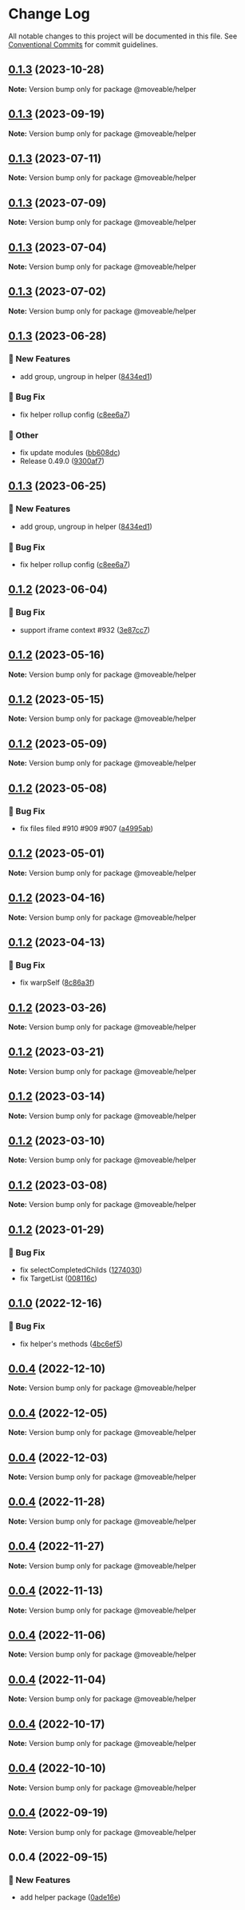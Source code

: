 # Change Log

All notable changes to this project will be documented in this file.
See [Conventional Commits](https://conventionalcommits.org) for commit guidelines.

## [0.1.3](https://github.com/daybrush/moveable/blob/master/packages/helper/compare/@moveable/helper@0.1.3...@moveable/helper@0.1.3) (2023-10-28)

**Note:** Version bump only for package @moveable/helper





## [0.1.3](https://github.com/daybrush/moveable/blob/master/packages/helper/compare/@moveable/helper@0.1.3...@moveable/helper@0.1.3) (2023-09-19)

**Note:** Version bump only for package @moveable/helper





## [0.1.3](https://github.com/daybrush/moveable/blob/master/packages/helper/compare/@moveable/helper@0.1.3...@moveable/helper@0.1.3) (2023-07-11)

**Note:** Version bump only for package @moveable/helper





## [0.1.3](https://github.com/daybrush/moveable/blob/master/packages/helper/compare/@moveable/helper@0.1.3...@moveable/helper@0.1.3) (2023-07-09)

**Note:** Version bump only for package @moveable/helper





## [0.1.3](https://github.com/daybrush/moveable/blob/master/packages/helper/compare/@moveable/helper@0.1.3...@moveable/helper@0.1.3) (2023-07-04)

**Note:** Version bump only for package @moveable/helper





## [0.1.3](https://github.com/daybrush/moveable/blob/master/packages/helper/compare/@moveable/helper@0.1.3...@moveable/helper@0.1.3) (2023-07-02)

**Note:** Version bump only for package @moveable/helper





## [0.1.3](https://github.com/daybrush/moveable/blob/master/packages/helper/compare/@moveable/helper@0.1.2...@moveable/helper@0.1.3) (2023-06-28)


### :rocket: New Features

* add group, ungroup in helper ([8434ed1](https://github.com/daybrush/moveable/blob/master/packages/helper/commit/8434ed19853a158739b3e9b936d63825c6824c96))


### :bug: Bug Fix

* fix helper rollup config ([c8ee6a7](https://github.com/daybrush/moveable/blob/master/packages/helper/commit/c8ee6a7b78f7bbb4606b997d1fdae2ebc2d8ff21))


### :mega: Other

* fix update modules ([bb608dc](https://github.com/daybrush/moveable/blob/master/packages/helper/commit/bb608dc0d1d9eb13e538d1026c05809d89757b1d))
* Release 0.49.0 ([9300af7](https://github.com/daybrush/moveable/blob/master/packages/helper/commit/9300af7b4297f6dfe9160aee87a1b810490c2753))



## [0.1.3](https://github.com/daybrush/moveable/blob/master/packages/helper/compare/@moveable/helper@0.1.2...@moveable/helper@0.1.3) (2023-06-25)


### :rocket: New Features

* add group, ungroup in helper ([8434ed1](https://github.com/daybrush/moveable/blob/master/packages/helper/commit/8434ed19853a158739b3e9b936d63825c6824c96))


### :bug: Bug Fix

* fix helper rollup config ([c8ee6a7](https://github.com/daybrush/moveable/blob/master/packages/helper/commit/c8ee6a7b78f7bbb4606b997d1fdae2ebc2d8ff21))



## [0.1.2](https://github.com/daybrush/moveable/blob/master/packages/helper/compare/@moveable/helper@0.1.2...@moveable/helper@0.1.2) (2023-06-04)


### :bug: Bug Fix

* support iframe context #932 ([3e87cc7](https://github.com/daybrush/moveable/blob/master/packages/helper/commit/3e87cc7fed43160ca342630fed2f413876f8a518))



## [0.1.2](https://github.com/daybrush/moveable/blob/master/packages/helper/compare/@moveable/helper@0.1.2...@moveable/helper@0.1.2) (2023-05-16)

**Note:** Version bump only for package @moveable/helper





## [0.1.2](https://github.com/daybrush/moveable/blob/master/packages/helper/compare/@moveable/helper@0.1.2...@moveable/helper@0.1.2) (2023-05-15)

**Note:** Version bump only for package @moveable/helper





## [0.1.2](https://github.com/daybrush/moveable/blob/master/packages/helper/compare/@moveable/helper@0.1.2...@moveable/helper@0.1.2) (2023-05-09)

**Note:** Version bump only for package @moveable/helper





## [0.1.2](https://github.com/daybrush/moveable/blob/master/packages/helper/compare/@moveable/helper@0.1.2...@moveable/helper@0.1.2) (2023-05-08)


### :bug: Bug Fix

* fix files filed #910 #909 #907 ([a4995ab](https://github.com/daybrush/moveable/blob/master/packages/helper/commit/a4995ab1acb3a34974e1d5a20d17fb2ee17ddc0c))



## [0.1.2](https://github.com/daybrush/moveable/blob/master/packages/helper/compare/@moveable/helper@0.1.2...@moveable/helper@0.1.2) (2023-05-01)

**Note:** Version bump only for package @moveable/helper





## [0.1.2](https://github.com/daybrush/moveable/blob/master/packages/helper/compare/@moveable/helper@0.1.2...@moveable/helper@0.1.2) (2023-04-16)

**Note:** Version bump only for package @moveable/helper





## [0.1.2](https://github.com/daybrush/moveable/blob/master/packages/helper/compare/@moveable/helper@0.1.2...@moveable/helper@0.1.2) (2023-04-13)


### :bug: Bug Fix

* fix warpSelf ([8c86a3f](https://github.com/daybrush/moveable/blob/master/packages/helper/commit/8c86a3f95e5d0b8832b1d9b65bf72f598eb8d0cb))



## [0.1.2](https://github.com/daybrush/moveable/blob/master/packages/helper/compare/@moveable/helper@0.1.2...@moveable/helper@0.1.2) (2023-03-26)

**Note:** Version bump only for package @moveable/helper





## [0.1.2](https://github.com/daybrush/moveable/blob/master/packages/helper/compare/@moveable/helper@0.1.2...@moveable/helper@0.1.2) (2023-03-21)

**Note:** Version bump only for package @moveable/helper





## [0.1.2](https://github.com/daybrush/moveable/blob/master/packages/helper/compare/@moveable/helper@0.1.2...@moveable/helper@0.1.2) (2023-03-14)

**Note:** Version bump only for package @moveable/helper





## [0.1.2](https://github.com/daybrush/moveable/blob/master/packages/helper/compare/@moveable/helper@0.1.2...@moveable/helper@0.1.2) (2023-03-10)

**Note:** Version bump only for package @moveable/helper





## [0.1.2](https://github.com/daybrush/moveable/blob/master/packages/helper/compare/@moveable/helper@0.1.2...@moveable/helper@0.1.2) (2023-03-08)

**Note:** Version bump only for package @moveable/helper





## [0.1.2](https://github.com/daybrush/moveable/blob/master/packages/helper/compare/@moveable/helper@0.1.0...@moveable/helper@0.1.2) (2023-01-29)


### :bug: Bug Fix

* fix selectCompletedChilds ([1274030](https://github.com/daybrush/moveable/blob/master/packages/helper/commit/127403091afe221411dd8c2fa4ba072638bf0688))
* fix TargetList ([008116c](https://github.com/daybrush/moveable/blob/master/packages/helper/commit/008116cd0b6624b95c179a6eeed3e897de6e488c))



## [0.1.0](https://github.com/daybrush/moveable/blob/master/packages/helper/compare/@moveable/helper@0.0.4...@moveable/helper@0.1.0) (2022-12-16)


### :bug: Bug Fix

* fix helper's methods ([4bc6ef5](https://github.com/daybrush/moveable/blob/master/packages/helper/commit/4bc6ef511f7652966e1a87cd7d0a53e6687a1707))



## [0.0.4](https://github.com/daybrush/moveable/blob/master/packages/helper/compare/@moveable/helper@0.0.4...@moveable/helper@0.0.4) (2022-12-10)

**Note:** Version bump only for package @moveable/helper





## [0.0.4](https://github.com/daybrush/moveable/blob/master/packages/helper/compare/@moveable/helper@0.0.4...@moveable/helper@0.0.4) (2022-12-05)

**Note:** Version bump only for package @moveable/helper





## [0.0.4](https://github.com/daybrush/moveable/blob/master/packages/helper/compare/@moveable/helper@0.0.4...@moveable/helper@0.0.4) (2022-12-03)

**Note:** Version bump only for package @moveable/helper





## [0.0.4](https://github.com/daybrush/moveable/blob/master/packages/helper/compare/@moveable/helper@0.0.4...@moveable/helper@0.0.4) (2022-11-28)

**Note:** Version bump only for package @moveable/helper





## [0.0.4](https://github.com/daybrush/moveable/blob/master/packages/helper/compare/@moveable/helper@0.0.4...@moveable/helper@0.0.4) (2022-11-27)

**Note:** Version bump only for package @moveable/helper





## [0.0.4](https://github.com/daybrush/moveable/blob/master/packages/helper/compare/@moveable/helper@0.0.4...@moveable/helper@0.0.4) (2022-11-13)

**Note:** Version bump only for package @moveable/helper





## [0.0.4](https://github.com/daybrush/moveable/blob/master/packages/helper/compare/@moveable/helper@0.0.4...@moveable/helper@0.0.4) (2022-11-06)

**Note:** Version bump only for package @moveable/helper





## [0.0.4](https://github.com/daybrush/moveable/blob/master/packages/helper/compare/@moveable/helper@0.0.4...@moveable/helper@0.0.4) (2022-11-04)

**Note:** Version bump only for package @moveable/helper





## [0.0.4](https://github.com/daybrush/moveable/blob/master/packages/helper/compare/@moveable/helper@0.0.4...@moveable/helper@0.0.4) (2022-10-17)

**Note:** Version bump only for package @moveable/helper





## [0.0.4](https://github.com/daybrush/moveable/blob/master/packages/helper/compare/@moveable/helper@0.0.4...@moveable/helper@0.0.4) (2022-10-10)

**Note:** Version bump only for package @moveable/helper





## [0.0.4](https://github.com/daybrush/moveable/blob/master/packages/helper/compare/@moveable/helper@0.0.4...@moveable/helper@0.0.4) (2022-09-19)

**Note:** Version bump only for package @moveable/helper





## 0.0.4 (2022-09-15)


### :rocket: New Features

* add helper package ([0ade16e](https://github.com/daybrush/moveable/blob/master/packages/helper/commit/0ade16e9f0dd3adfe41a0ea92d2eb4a81d5aaade))
